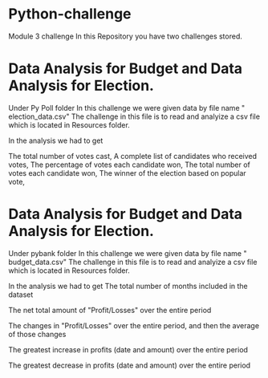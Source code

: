 # Python-challenge
Module 3 challenge 
In this Repository you have two challenges stored.

# Data Analysis for Budget and Data Analysis for Election.

Under Py Poll folder
In this challenge we were given data by file name " election_data.csv"
The challenge in this file is to read and analyize a csv file which is located in Resources folder.

In the analysis we had to get

The total number of votes cast,
A complete list of candidates who received votes,
The percentage of votes each candidate won,
The total number of votes each candidate won,
The winner of the election based on popular vote,

# Data Analysis for Budget and Data Analysis for Election.

Under pybank folder
In this challenge we were given data by file name " budget_data.csv"
The challenge in this file is to read and analyize a csv file which is located in Resources folder.

In the analysis we had to get
The total number of months included in the dataset

The net total amount of "Profit/Losses" over the entire period

The changes in "Profit/Losses" over the entire period, and then the average of those changes

The greatest increase in profits (date and amount) over the entire period

The greatest decrease in profits (date and amount) over the entire period


